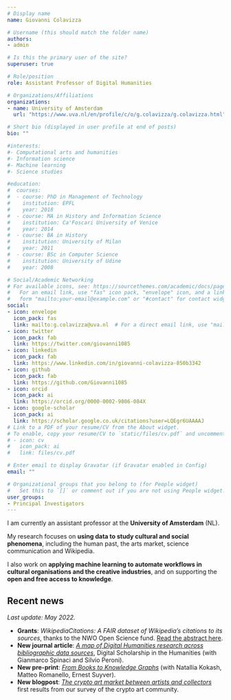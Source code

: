 ```yaml
---
# Display name
name: Giovanni Colavizza

# Username (this should match the folder name)
authors:
- admin

# Is this the primary user of the site?
superuser: true

# Role/position
role: Assistant Professor of Digital Humanities

# Organizations/Affiliations
organizations:
- name: University of Amsterdam
  url: "https://www.uva.nl/en/profile/c/o/g.colavizza/g.colavizza.html"

# Short bio (displayed in user profile at end of posts)
bio: ""

#interests:
#- Computational arts and humanities
#- Information science
#- Machine learning
#- Science studies

#education:
#  courses:
#  - course: PhD in Management of Technology
#    institution: EPFL
#    year: 2018
#  - course: MA in History and Information Science
#    institution: Ca'Foscari University of Venice
#    year: 2014
#  - course: BA in History
#    institution: University of Milan
#    year: 2011
#  - course: BSc in Computer Science
#    institution: University of Udine
#    year: 2008

# Social/Academic Networking
# For available icons, see: https://sourcethemes.com/academic/docs/page-builder/#icons
#   For an email link, use "fas" icon pack, "envelope" icon, and a link in the
#   form "mailto:your-email@example.com" or "#contact" for contact widget.
social:
- icon: envelope
  icon_pack: fas
  link: mailto:g.colavizza@uva.nl  # For a direct email link, use "mailto:g.colavizza@uva.nl".
- icon: twitter
  icon_pack: fab
  link: https://twitter.com/giovanni1085
- icon: linkedin
  icon_pack: fab
  link: https://www.linkedin.com/in/giovanni-colavizza-850b3342
- icon: github
  icon_pack: fab
  link: https://github.com/Giovanni1085
- icon: orcid
  icon_pack: ai
  link: https://orcid.org/0000-0002-9806-084X
- icon: google-scholar
  icon_pack: ai
  link: https://scholar.google.co.uk/citations?user=LQEgr6UAAAAJ
# Link to a PDF of your resume/CV from the About widget.
# To enable, copy your resume/CV to `static/files/cv.pdf` and uncomment the lines below.
# - icon: cv
#   icon_pack: ai
#   link: files/cv.pdf

# Enter email to display Gravatar (if Gravatar enabled in Config)
email: ""

# Organizational groups that you belong to (for People widget)
#   Set this to `[]` or comment out if you are not using People widget.
user_groups:
- Principal Investigators
---
```


I am currently an assistant professor at the **University of Amsterdam** (NL).

My research focuses on **using data to study cultural and social phenomena**, including the human past, the arts market, science communication and Wikipedia. 

I also work on **applying machine learning to automate workflows in cultural organisations and the creative industries**, and on supporting the **open and free access to knowledge**.

## Recent news
*Last update: May 2022.*
<!--
* **News**: I will be visiting the [University of Bologna's Digital Humanities Advanced Research Centre](https://centri.unibo.it/dharc/en) during the first semester of the new academic year. See [here for more details](https://www.unibo.it/sitoweb/giovanni.colavizza).
* **Article**: *[Local2Global: Scaling global representation learning on graphs
via local training](https://arxiv.org/abs/2107.12224)*, *KDD2021*, with Lucas Jeub, Xiaowen Dong, Marya Bazzi, and Mihai Cucuringu.
* **Article**: *[Archives and AI: An Overview of Current Debates and Future Perspectives](https://arxiv.org/abs/2105.01117)*, *Journal on Computing and Cultural Heritage*, with Tobias Blanke, Charles Jeurgens, Julia Noordegraaf.
-->

* **Grants**: *WikipediaCitations: A FAIR dataset of Wikipedia’s citations to its sources*, thanks to the NWO Open Science fund. [Read the abstract here](https://www.nwo.nl/en/researchprogrammes/open-science/open-science-fund/open-science-fund-2021-awarded-grants).
* **New journal article**: *[A map of Digital Humanities research across bibliographic data sources](https://doi.org/10.1093/llc/fqac016)*, Digital Scholarship in the Humanities (with Gianmarco Spinaci and Silvio Peroni). 
* **New pre-print**: *[From Books to Knowledge Graphs](https://arxiv.org/abs/2204.10766)* (with Natallia Kokash, Matteo Romanello, Ernest Suyver).
* **New blogpost**: *[The crypto art market between artists and collectors](https://cryptoart.humanities.uva.nl/the-crypto-art-market-between-artists-and-collectors/)* first results from our survey of the crypto art community. 

